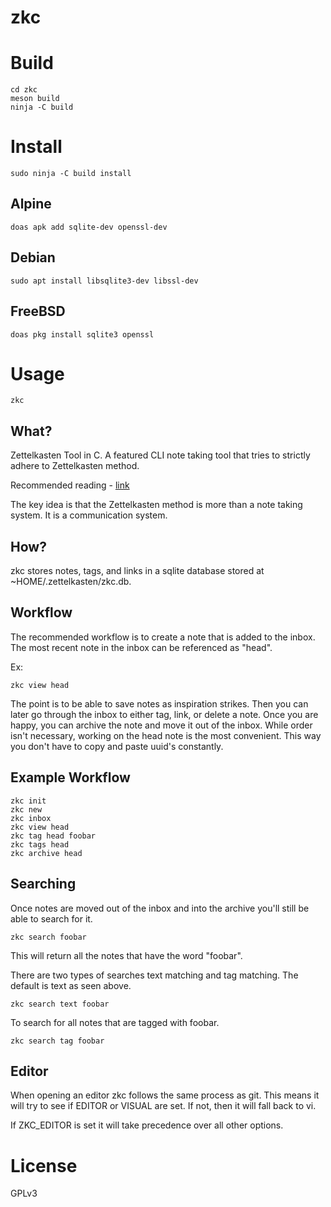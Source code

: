 # zkc

# Build

    cd zkc
    meson build
    ninja -C build

# Install

    sudo ninja -C build install

## Alpine

    doas apk add sqlite-dev openssl-dev

## Debian

    sudo apt install libsqlite3-dev libssl-dev

## FreeBSD

    doas pkg install sqlite3 openssl

# Usage

    zkc

## What?

Zettelkasten Tool in C. A featured CLI note taking tool that tries to strictly adhere to Zettelkasten method.

Recommended reading - [link](https://luhmann.surge.sh/communicating-with-slip-boxes)

The key idea is that the Zettelkasten method is more than a note taking system. It is a communication system.

## How?

zkc stores notes, tags, and links in a sqlite database stored at ~HOME/.zettelkasten/zkc.db.

## Workflow

The recommended workflow is to create a note that is added to the inbox. The most recent note
in the inbox can be referenced as "head".

Ex:

    zkc view head

The point is to be able to save notes as inspiration strikes. Then you can later go through
the inbox to either tag, link, or delete a note. Once you are happy, you can archive the note
and move it out of the inbox. While order isn't necessary, working on the head note is the
most convenient. This way you don't have to copy and paste uuid's constantly.

## Example Workflow

    zkc init
    zkc new
    zkc inbox
    zkc view head
    zkc tag head foobar
    zkc tags head
    zkc archive head

## Searching

Once notes are moved out of the inbox and into the archive you'll still be able to search for it.

    zkc search foobar

This will return all the notes that have the word "foobar".

There are two types of searches text matching and tag matching. The default is text as seen above.

    zkc search text foobar

To search for all notes that are tagged with foobar.

    zkc search tag foobar

## Editor

When opening an editor zkc follows the same process as git. This means it will try to see if
EDITOR or VISUAL are set. If not, then it will fall back to vi.

If ZKC_EDITOR is set it will take precedence over all other options.

# License

GPLv3